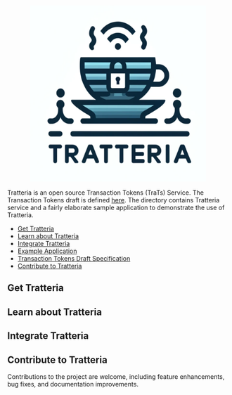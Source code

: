 <p align="center">
  <img src="docs/images/tratteria_logo.svg" alt="Tratteria Logo" title="Tratteria Logo" width="400" height="400">
</p>

Tratteria is an open source Transaction Tokens (TraTs) Service. The Transaction Tokens draft is defined [here](https://datatracker.ietf.org/doc/draft-ietf-oauth-transaction-tokens/). The directory contains Tratteria service and a fairly elaborate sample application to demonstrate the use of Tratteria.

- [Get Tratteria](#get-tratteria)
- [Learn about Tratteria](#learn-about-tratteria)
- [Integrate Tratteria](#integrate-tratteria)
- [Example Application](https://github.com/SGNL-ai/Tratteria/tree/main/example-application)
- [Transaction Tokens Draft Specification](https://github.com/SGNL-ai/Tratteria/tree/main/example-application)
- [Contribute to Tratteria](#contribute-to-tratteria)

## Get Tratteria

## Learn about Tratteria

## Integrate Tratteria

## Contribute to Tratteria
Contributions to the project are welcome, including feature enhancements, bug fixes, and documentation improvements.